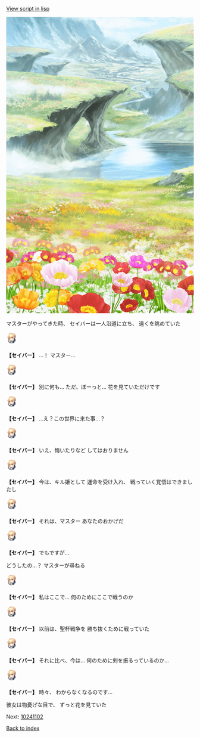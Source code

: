 [View script in lisp](../scripts/10241101.txt)

![flower_garden.png](../images/backgrounds/flower_garden.png)

マスターがやってきた時、
セイバーは一人沿道に立ち、
遠くを眺めていた

<img src="../images/units/102411.png" alt="102411.png" height="34"/>

**【セイバー】**
…！
マスター…

<img src="../images/units/102411.png" alt="102411.png" height="34"/>

**【セイバー】**
別に何も…
ただ、ぼーっと…
花を見ていただけです

<img src="../images/units/102411.png" alt="102411.png" height="34"/>

**【セイバー】**
…え？この世界に来た事…？

<img src="../images/units/102411.png" alt="102411.png" height="34"/>

**【セイバー】**
いえ、悔いたりなど
してはおりません

<img src="../images/units/102411.png" alt="102411.png" height="34"/>

**【セイバー】**
今は、キル姫として
運命を受け入れ、
戦っていく覚悟はできましたし

<img src="../images/units/102411.png" alt="102411.png" height="34"/>

**【セイバー】**
それは、マスター
あなたのおかげだ

<img src="../images/units/102411.png" alt="102411.png" height="34"/>

**【セイバー】**
でもですが…

どうしたの…？
マスターが尋ねる

<img src="../images/units/102411.png" alt="102411.png" height="34"/>

**【セイバー】**
私はここで…
何のためにここで戦うのか

<img src="../images/units/102411.png" alt="102411.png" height="34"/>

**【セイバー】**
以前は、聖杯戦争を
勝ち抜くために戦っていた

<img src="../images/units/102411.png" alt="102411.png" height="34"/>

**【セイバー】**
それに比べ、今は…
何のために剣を振るっているのか…

<img src="../images/units/102411.png" alt="102411.png" height="34"/>

**【セイバー】**
時々、
わからなくなるのです…

彼女は物憂げな目で、
ずっと花を見ていた

Next: [10241102](10241102.md)

[Back to index](index.md)
